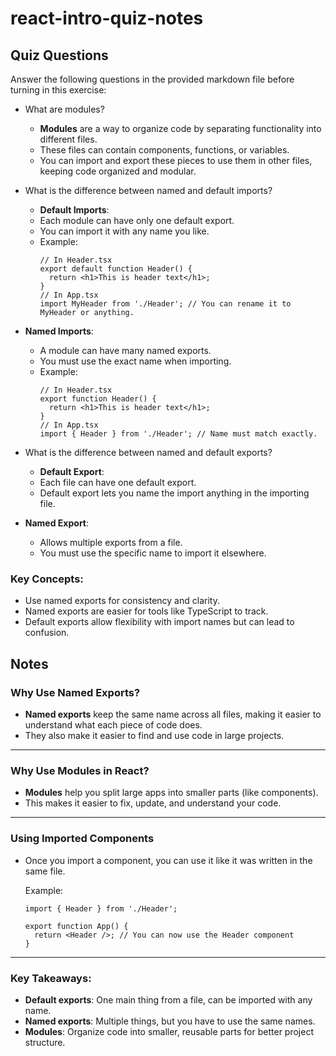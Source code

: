 # react-intro-quiz-notes

## Quiz Questions

Answer the following questions in the provided markdown file before turning in this exercise:

- What are modules?

  - **Modules** are a way to organize code by separating functionality into different files.
  - These files can contain components, functions, or variables.
  - You can import and export these pieces to use them in other files, keeping code organized and modular.

- What is the difference between named and default imports?

  - **Default Imports**:
  - Each module can have only one default export.
  - You can import it with any name you like.
  - Example:
    ```tsx
    // In Header.tsx
    export default function Header() {
      return <h1>This is header text</h1>;
    }
    // In App.tsx
    import MyHeader from './Header'; // You can rename it to MyHeader or anything.
    ```

- **Named Imports**:

  - A module can have many named exports.
  - You must use the exact name when importing.
  - Example:
    ```tsx
    // In Header.tsx
    export function Header() {
      return <h1>This is header text</h1>;
    }
    // In App.tsx
    import { Header } from './Header'; // Name must match exactly.
    ```

- What is the difference between named and default exports?

  - **Default Export**:
  - Each file can have one default export.
  - Default export lets you name the import anything in the importing file.

- **Named Export**:
  - Allows multiple exports from a file.
  - You must use the specific name to import it elsewhere.

### Key Concepts:

- Use named exports for consistency and clarity.
- Named exports are easier for tools like TypeScript to track.
- Default exports allow flexibility with import names but can lead to confusion.

## Notes

### Why Use Named Exports?

- **Named exports** keep the same name across all files, making it easier to understand what each piece of code does.
- They also make it easier to find and use code in large projects.

---

### Why Use Modules in React?

- **Modules** help you split large apps into smaller parts (like components).
- This makes it easier to fix, update, and understand your code.

---

### Using Imported Components

- Once you import a component, you can use it like it was written in the same file.

  Example:

  ```tsx
  import { Header } from './Header';

  export function App() {
    return <Header />; // You can now use the Header component
  }
  ```

---

### Key Takeaways:

- **Default exports**: One main thing from a file, can be imported with any name.
- **Named exports**: Multiple things, but you have to use the same names.
- **Modules**: Organize code into smaller, reusable parts for better project structure.
